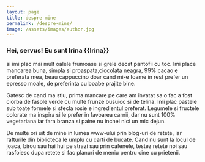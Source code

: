 ```yaml
---
layout: page
title: despre mine
permalink: /despre-mine/
image: /assets/images/author.jpg
---
```

<h3 class="font-weight-light">Hei, servus! Eu sunt Irina <span class="font-weight-bold">{{Irina}}</span></h3>

si imi plac mai mult oalele frumoase si grele decat pantofii cu toc. Imi place mancarea buna, simpla si proaspata,ciocolata neagra, 99% cacao e preferata mea, beau cappuccino doar cand mi-e foame in rest prefer un epresso moale, de preferinta cu boabe prajite bine.

Gatesc de cand ma stiu, prima mancare pe care am invatat sa o fac a fost ciorba de fasole verde cu multe frunze busuioc si de telina. 
Imi plac pastele sub toate formele si sfecla rosie e ingredientul preferat. Legumele si fructele colorate ma inspira si le prefer in favoarea carnii, dar nu sunt 100% vegetariana iar fara branza si paine nu inchei nici un mic dejun.

De multe ori uit de mine in lumea www-ului prin blog-uri de retete, iar rafturile din biblioteca le umplu cu carti de bucate.
Cand nu sunt la locul de joaca, birou sau hai hui pe strazi sau prin cafenele, testez retete noi sau rasfoiesc dupa retete si fac planuri de meniu pentru cine cu prietenii.
